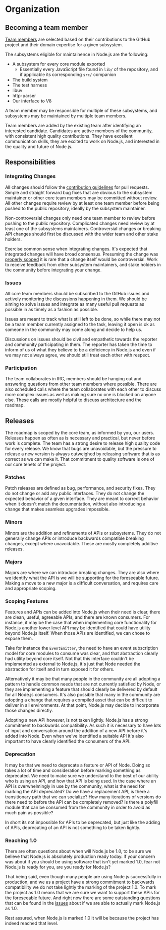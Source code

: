 # Organization

## Becoming a team member

[Team members](/about/organization/) are selected based on their contributions to
the GitHub project and their domain expertise for a given subsystem.

The subsystems eligible for maintainence in Node.js are the following:

 * A subsystem for every core module exported
    * Essentially every JavaScript file found in `lib/` of the repository, and
      if applicable its corresponding `src/` companion
 * The build system
 * The test harness
 * libuv
 * http-parser
 * Our interface to V8

A team member may be responsible for multiple of these subsystems, and
subsystems may be maintained by multiple team members.

Team members are added by the existing team after identifying an interested
candidate. Candidates are active members of the community, with consistent high
quality contributions. They have excellent communication skills, they are
excited to work on Node.js, and interested in the quality and future of
Node.js.

## Responsibilities

### Integrating Changes

All changes should follow the [contribution
guidelines](/documentation/contributing/) for pull requests. Simple and straight
forward bug fixes that are obvious to the subsystem maintainer or other core
team members may be committed without review.  All other changes require review
by at least one team member before being pushed to the public repository,
ideally by the subsystem maintainer.

Non-controversial changes only need one team member to review before pushing to
the public repository. Complicated changes need review by at least one of the
subsystems maintainers. Controversial changes or breaking API changes should
first be discussed with the wider team and other stake holders.

Exercise common sense when integrating changes. It's expected that integrated
changes will have broad consensus. Presuming the change was [properly
scoped](#scoping-features) it is rare that a change itself would be
controversial. Work to receive feedback from other subsystem maintainers, and
stake holders in the community before integrating your change.

### Issues

All core team members should be subscribed to the GitHub issues and actively
monitoring the discussions happening in them. We should be aiming to solve
issues and integrate as many useful pull requests as possible in as timely as a
fashion as possible.

Issues are meant to track what is still left to be done, so while there may not
be a team member currently assigned to the task, leaving it open is ok as
someone in the community may come along and decide to help us.

Discussions on issues should be civil and empathetic towards the reporter and
community participating in them. The reporter has taken the time to inform of
us of what they believe to be a deficiency in Node.js and even if we may not
always agree, we should still treat each other with respect.

### Participation

The team collaborates in IRC, members should be hanging out and answering
questions from other team members where possible. There are also scheduled
calls where the team collaborates with each other to discuss more complex
issues as well as making sure no one is blocked on anyone else. These calls are
mostly helpful to discuss architecture and the roadmap.

## Releases

The roadmap is scoped by the core team, as informed by you, our users. Releases
happen as often as is necessary and practical, but never before work is
complete. The team has a strong desire to release high quality code for every
release. We know that bugs are unavoidable, but the pressure to release a new
version is always outweighed by releasing software that is as correct as we can
make it. That commitment to quality software is one of our core tenets of the
project.

### Patches

Patch releases are defined as bug, performance, and security fixes. They do not
change or add any public interfaces. They do not change the expected behavior
of a given interface. They are meant to correct behavior when it doesn't match
the documentation, without also introducing a change that makes seamless
upgrades impossible.

### Minors

Minors are the addition and refinements of APIs or subsystems. They do not
generally change APIs or introduce backwards compatible breaking changes,
except where unavoidable. These are mostly completely additive releases.

### Majors

Majors are where we can introduce breaking changes. They are also where we
identify what the API is we will be supporting for the foreseeable future.
Making a move to a new major is a difficult conversation, and requires care
and appropriate scoping.

### Scoping Features

Features and APIs can be added into Node.js when their need is clear, there are
clean, useful, agreeable APIs, and there are known consumers. For instance, it
may be the case that when implementing core functionality for Node.js another
lower level API may be identified that could have utility beyond Node.js
itself. When those APIs are identified, we can chose to expose them.

Take for instance the `EventEmitter`, the need to have an event subscription
model for core modules to consume was clear, and that abstraction clearly had
utility beyond core itself. Not that this interface couldn't be implemented as
external to Node.js, it's just that Node needed the abstraction for itself and
in turn exposed it for others.

Alternatively it may be that many people in the community are all adopting a
pattern to handle common needs that are not currently satisfied by Node, or
they are implementing a feature that should clearly be delivered by default for
all Node.js consumers. It's also possible that many in the community are
adopting a change that requires a compiled asset that can be difficult to
deliver in all environments. At that point, Node.js may decide to incorporate
those changes directly.

Adopting a new API however, is not taken lightly. Node.js has a strong
commitment to backwards compatibility. As such it is necessary to have lots of
input and conversation around the addition of a new API before it's added into
Node. Even when we've identified a suitable API it's also important to have
clearly identified the consumers of the API.

### Deprecation

It may be that we need to deprecate a feature or API of Node. Doing so takes a
lot of time and consideration before marking something as deprecated. We need
to make sure we understand to the best of our ability who is using an API, and
how that API is being used. In the case where an API is overwhelmingly in use
by the community, what is the need for marking the API deprecated? Do we have a
replacement API, is there a transitionary path that we can socialize? How many
iterations of versions do there need to before the API can be completely
removed? Is there a polyfill module that can be consumed from the community in
order to avoid as much pain as possible?

In short its not impossible for APIs to be deprecated, but just like the adding
of APIs, deprecating of an API is not something to be taken lightly.

### Reaching 1.0

There are often questions about when will Node.js be 1.0, to be sure we believe
that Node.js is absolutely production ready today. If your concern was about if
you should be using software that isn't yet marked 1.0, fear not Node.js is
ready for you, are you ready for Node.js?

That being said, even though many people are using Node.js successfully in
production, and we as a project have a strong commitment to backwards
compatibility we do not take lightly the marking of the project 1.0. To mark
the project as 1.0 means that we are sure we want to support these APIs for the
foreseeable future. And right now there are some outstanding questions that can
be found in the [issues](http://github.com/joyent/node/issues) about if we are
able to actually mark Node.js as 1.0.

Rest assured, when Node.js is marked 1.0 it will be because the project has
indeed reached that level.